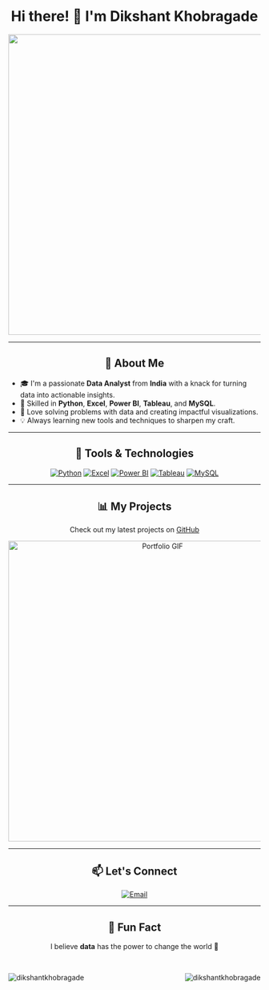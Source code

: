 <h1 align="center">Hi there! 👋 I'm Dikshant Khobragade</h1>

<p align="center">
  <img src="https://user-images.githubusercontent.com/55389276/140866485-8fb1c876-9a8f-4d6a-98dc-08c4981eaf70.gif" width="600"/>
</p>

---

<h2 align="center">🚀 About Me</h2>

- 🎓 I'm a passionate **Data Analyst** from **India** with a knack for turning data into actionable insights.  
- 🧠 Skilled in **Python**, **Excel**, **Power BI**, **Tableau**, and **MySQL**.  
- 🌟 Love solving problems with data and creating impactful visualizations.  
- 💡 Always learning new tools and techniques to sharpen my craft.  

---

<h2 align="center">🔧 Tools & Technologies</h2>

<p align="center">
  <a href="https://www.python.com/" target="_blank" rel="noreferrer"> <img src="https://img.icons8.com/color/48/000000/python--v1.png" alt="Python"/></a>
 <a href="https://www.excel.com/" target="_blank" rel="noreferrer"> <img src="https://img.icons8.com/color/48/000000/microsoft-excel-2019--v1.png" alt="Excel"/></a>
  <a href="https://www.powerbi.com/" target="_blank" rel="noreferrer"> <img src="https://img.icons8.com/color/48/000000/power-bi.png" alt="Power BI"/></a>
 <a href="https://www.tableau.com/" target="_blank" rel="noreferrer"> <img src="https://img.icons8.com/color/48/000000/tableau-software.png" alt="Tableau"/></a>
  <a href="https://www.mysql.com/" target="_blank" rel="noreferrer"> <img src="https://img.icons8.com/color/48/000000/mysql-logo.png" alt="MySQL"/></a>
</p>

---

<h2 align="center">📊 My Projects</h2>

<p align="center">
  Check out my latest projects on <a href="https://github.com/DikshantKhobragade?tab=repositories">GitHub</a>
</p>

<p align="center">
  <img src="https://i.pinimg.com/originals/5c/c8/72/5cc872d4469b89084a1ac53701ab1a63.gif" alt="Portfolio GIF" width="600"/>
</p>

---

<h2 align="center">📫 Let's Connect</h2>

<p align="center">
  <a href="mailto:khobragadedikshant7@gmail.com">
    <img src="https://img.icons8.com/fluency/48/000000/gmail-new.png" alt="Email"/>
  </a>
</p>

---

<h2 align="center">🌟 Fun Fact</h2>

<p align="center">
  I believe <strong>data</strong> has the power to change the world 🚀
</p>
<br>

<p>&nbsp;<img align="left" src="https://github-readme-stats.vercel.app/api?username=dikshantkhobragade&show_icons=true&locale=en" alt="dikshantkhobragade" />
<img align="right" src="https://github-readme-streak-stats.herokuapp.com/?user=dikshantkhobragade&" alt="dikshantkhobragade" /></p>
